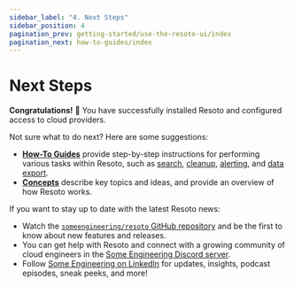 ```yaml
---
sidebar_label: "4. Next Steps"
sidebar_position: 4
pagination_prev: getting-started/use-the-resoto-ui/index
pagination_next: how-to-guides/index
---
```


# Next Steps

**Congratulations!** 🎉 You have successfully installed Resoto and configured access to cloud providers.

Not sure what to do next? Here are some suggestions:

- **[How-To Guides](../how-to-guides/index.md)** provide step-by-step instructions for performing various tasks within Resoto, such as [search](../how-to-guides/search/index.md), [cleanup](../how-to-guides/cleanup/index.md), [alerting](../how-to-guides/alerting/index.md), and [data export](../how-to-guides/data-export/index.md).
- **[Concepts](../concepts/index.md)** describe key topics and ideas, and provide an overview of how Resoto works.

If you want to stay up to date with the latest Resoto news:

- Watch the [`someengineering/resoto` GitHub repository](https://github.com/someengineering/resoto) and be the first to know about new features and releases.
- You can get help with Resoto and connect with a growing community of cloud engineers in the [Some Engineering Discord server](https://discord.gg/someengineering).
- Follow [Some Engineering on LinkedIn](https://linkedin.com/company/someengineering) for updates, insights, podcast episodes, sneak peeks, and more!
